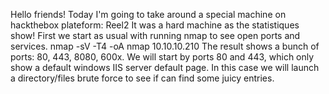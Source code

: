 Hello friends!
Today I'm going to take around a special machine on hackthebox plateform: Reel2
It was a hard machine as the statistiques show!
First we start as usual with running <emb>nmap</emb> to see open ports and services.
<emb>nmap -sV -T4 -oA nmap 10.10.10.210</emb>
The result shows a bunch of ports: 80, 443, 8080, 600x.
We will start by ports 80 and 443, which only show a default windows IIS server default page. In this case we will launch a directory/files brute force to see if can find some juicy entries.  
